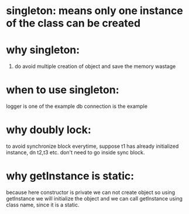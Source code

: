 # singleton: means only one instance of the class can be created

# why singleton: 
  1. do avoid multiple creation of object and save the memory wastage 

# when to use singleton:
  logger is one of the example
  db connection is the example
  
# why doubly lock:
   to avoid synchronize block everytime, suppose t1 has already initialized instance,
   dn t2,t3 etc. don't need to go inside sync block.

# why getInstance is static:
  because here constructor is private we can not create object so using getInstance we will initialize the object
  and we can call getInstance using class name, since it is a static.